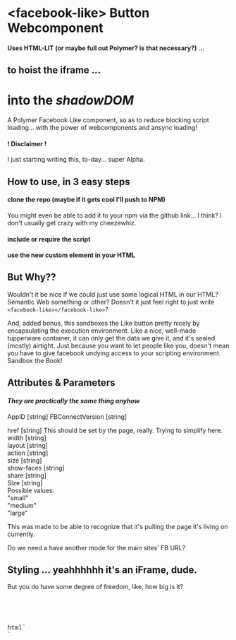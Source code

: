 # &lt;facebook-like&gt; Button Webcomponent
#### Uses HTML-LIT (or maybe full out Polymer? is that necessary?) ...
## to hoist the iframe ...
# into the _shadowDOM_

A Polymer Facebook Like component, so as to reduce blocking script loading... with the power of webcomponents and ansync loading!

#### ! Disclaimer !
I just starting writing this, to-day... super Alpha.

## How to use, in 3 easy steps
#### clone the repo (maybe if it gets cool I'll push to NPM)
You might even be able to add it to your npm via the github link... I think?
I don't usually get crazy with my cheezewhiz.

#### include or require the script
#### use the new custom element in your HTML

## But Why??
Wouldn't it be nice if we could just use some logical HTML in our HTML? Semantic Web something or other?
Doesn't it just feel right to just write `<facebook-like></facebook-like>`?

And, added bonus, this sandboxes the Like button pretty nicely by encapsulating the execution environment. Like a nice, well-made tupperware container, it can only get the data we give it, and it's sealed (mostly) airtight. Just because you want to let people like you, doesn't mean you have to give facebook undying access to your scripting environment. Sandbox the Book!

## Attributes & Parameters
#### _They are practically the same thing anyhow_
AppID [string]
FBConnectVersion [string]

href [string] 
  This should be set by the page, really. Trying to simplify here.
width [string]  
layout [string]  
action [string]  
size [string]  
show-faces [string]  
share [string]  
Size [string]  
    Possible values:  
      "small"  
      "medium"  
      "large"  

This was made to be able to recognize that it's pulling the page it's living on currently. 

Do we need a have another mode for the main sites' FB URL?

## Styling ... yeahhhhhh it's an iFrame, dude.
But you do have some degree of freedom, like, how big is it?

<pre>
<div id="fb-root"></div>
<script>(function(d, s, id) {
  var js, fjs = d.getElementsByTagName(s)[0];
  if (d.getElementById(id)) return;
  js = d.createElement(s); js.id = id;
  let appId = "";
  let connectVer = "2.11";
  js.src = `https://connect.facebook.net/en_US/sdk.js#xfbml=1&version=v${connectVer}&appId=${appId}&autoLogAppEvents=1`;
  // It would be really cool if we could prefetch this ^^^^
  fjs.parentNode.insertBefore(js, fjs);
}(document, 'script', 'facebook-jssdk'));</script>
</pre>
<pre>
html`<div class="fb-like" data-href="${location.href}" data-width="${this.width || 50px}" data-layout="button" data-action="like" data-size="large" data-show-faces="true" data-share="true"></div>`
</pre>
